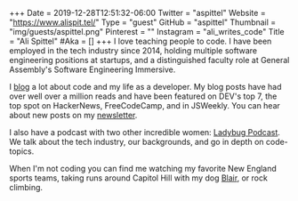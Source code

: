 +++
Date = 2019-12-28T12:51:32-06:00
Twitter = "aspittel"
Website = "https://www.alispit.tel/"
Type = "guest"
GitHub = "aspittel"
Thumbnail = "img/guests/aspittel.png"
Pinterest = ""
Instagram = "ali_writes_code"
Title = "Ali Spittel"
#Aka = []
+++
I love teaching people to code. I have been employed in the tech industry since 2014, holding multiple software engineering positions at startups, and a distinguished faculty role at General Assembly's Software Engineering Immersive.

I [blog](https://welearncode.com/) a lot about code and my life as a developer. My blog posts have had over well over a million reads and have been featured on DEV's top 7, the top spot on HackerNews, FreeCodeCamp, and in JSWeekly. You can hear about new posts on my [newsletter](https://ebook.welearncode.com/).

I also have a podcast with two other incredible women: [Ladybug Podcast](https://ladybug.dev/). We talk about the tech industry, our backgrounds, and go in depth on code-topics.

When I'm not coding you can find me watching my favorite New England sports teams, taking runs around Capitol Hill with my dog [Blair](https://www.instagram.com/blairnugget/), or rock climbing.